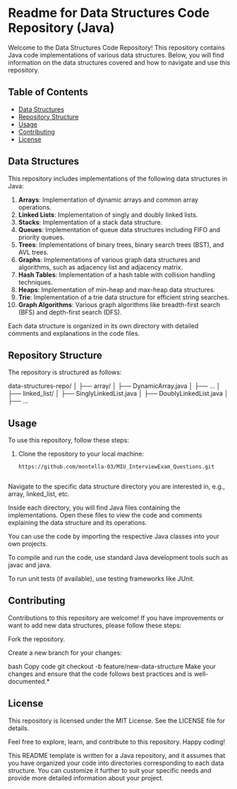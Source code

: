 # Readme for Data Structures Code Repository (Java)

Welcome to the Data Structures Code Repository! This repository contains Java code implementations of various data structures. Below, you will find information on the data structures covered and how to navigate and use this repository.

## Table of Contents

- [Data Structures](#data-structures)
- [Repository Structure](#repository-structure)
- [Usage](#usage)
- [Contributing](#contributing)
- [License](#license)

## Data Structures

This repository includes implementations of the following data structures in Java:

1. **Arrays**: Implementation of dynamic arrays and common array operations.
2. **Linked Lists**: Implementation of singly and doubly linked lists.
3. **Stacks**: Implementation of a stack data structure.
4. **Queues**: Implementation of queue data structures including FIFO and priority queues.
5. **Trees**: Implementations of binary trees, binary search trees (BST), and AVL trees.
6. **Graphs**: Implementations of various graph data structures and algorithms, such as adjacency list and adjacency matrix.
7. **Hash Tables**: Implementation of a hash table with collision handling techniques.
8. **Heaps**: Implementation of min-heap and max-heap data structures.
9. **Trie**: Implementation of a trie data structure for efficient string searches.
10. **Graph Algorithms**: Various graph algorithms like breadth-first search (BFS) and depth-first search (DFS).

Each data structure is organized in its own directory with detailed comments and explanations in the code files.

## Repository Structure

The repository is structured as follows:

data-structures-repo/
│
├── array/
│ ├── DynamicArray.java
│ ├── ...
│
├── linked_list/
│ ├── SinglyLinkedList.java
│ ├── DoublyLinkedList.java
│ ├── ...

## Usage

To use this repository, follow these steps:

1. Clone the repository to your local machine:

   ```bash
   https://github.com/montella-03/MIU_InterviewExam_Questions.git

   

Navigate to the specific data structure directory you are interested in, e.g., array, linked_list, etc.

Inside each directory, you will find Java files containing the implementations. Open these files to view the code and comments explaining the data structure and its operations.

You can use the code by importing the respective Java classes into your own projects.

To compile and run the code, use standard Java development tools such as javac and java.

To run unit tests (if available), use testing frameworks like JUnit.

## Contributing

Contributions to this repository are welcome! If you have improvements or want to add new data structures, please follow these steps:

Fork the repository.

Create a new branch for your changes:

bash
Copy code
git checkout -b feature/new-data-structure
Make your changes and ensure that the code follows best practices and is well-documented.*


## License
This repository is licensed under the MIT License. See the LICENSE file for details.

Feel free to explore, learn, and contribute to this repository. Happy coding!


This README template is written for a Java repository, and it assumes that you have organized your code into directories corresponding to each data structure. You can customize it further to suit your specific needs and provide more detailed information about your project.

